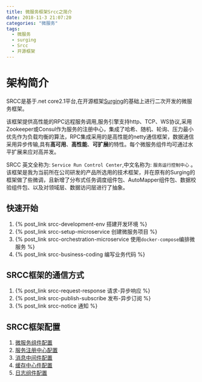 ```yaml
---
title: 微服务框架Srcc之简介
date: 2018-11-3 21:07:20
categories: "微服务"
tags:
  - 微服务
  - surging
  - Srcc
  - 开源框架
---
```



# 架构简介
SRCC是基于.net core2.1平台,在开源框架[Surging](https://github.com/dotnetcore/surging)的基础上进行二次开发的微服务框架。

该框架提供高性能的RPC远程服务调用,服务引擎支持http、TCP、WS协议,采用Zookeeper或Consul作为服务的注册中心，集成了哈希、随机、轮询、压力最小优先作为负载均衡的算法，RPC集成采用的是高性能的netty通信框架，数据通信采用异步传输,具有**高可用**、**高性能**、**可扩展**的特性。每个微服务组件均可通过水平扩展来应对高并发。

SRCC 英文全称为: `Service Run Control Center`,中文名称为: `服务运行控制中心` 。 该框架是我为当前所在公司研发的产品所选用的技术框架，并在原有的Surging的框架做了些微调，且新增了分布式任务调度组件包、AutoMapper组件包、数据校验组件包、以及对领域层、数据访问层进行了抽象。

## 快速开始
1. {% post_link srcc-development-env 搭建开发环境 %}
2. {% post_link srcc-setup-microservice 创建微服务项目 %}  
3. {% post_link srcc-orchestration-microservice 使用`docker-compose`编排微服务 %}
4. {% post_link srcc-business-coding 编写业务代码 %} 

## SRCC框架的通信方式
1. {% post_link srcc-request-response 请求-异步响应 %}
2. {% post_link srcc-publish-subscribe 发布-异步订阅 %} 
3. {% post_link srcc-notice 通知 %} 

## SRCC框架配置
1. [微服务组件配置](#)
2. [服务注册中心配置](#)
3. [消息中间件配置](#)
4. [缓存中心件配置](#)
5. [日志组件配置](#)